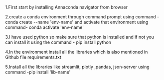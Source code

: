 1.First start by installing Annaconda navigator from browser

2.create a conda environment through command prompt using command - conda create --name 'env-name' and activate that environment using command- conda activate 'env-name'

3.I have used python so make sure that python is installed and if not you can install it using the command - pip install python

4.In the environment install all the libraries which is also mentioned in Github file requirements.txt 

5.Install all the libraries like streamlit, plotly ,pandas, json-server using command -pip install 'lib-name'
